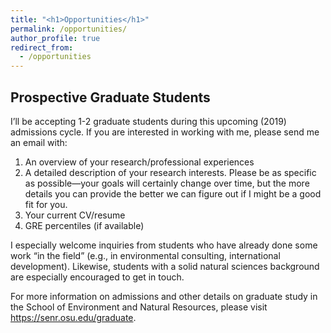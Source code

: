 ```yaml
---
title: "<h1>Opportunities</h1>"
permalink: /opportunities/
author_profile: true
redirect_from: 
  - /opportunities
---
```


<h2><b>Prospective Graduate Students</b></h2>

I’ll be accepting 1-2 graduate students during this upcoming (2019) admissions cycle. If you are interested in working with me, please send me an email with:

1.	An overview of your research/professional experiences
2.	A detailed description of your research interests. Please be as specific as possible—your goals will certainly change over time, but the more details you can provide the better we can figure out if I might be a good fit for you. 
3.	Your current CV/resume
4.	GRE percentiles (if available)

I especially welcome inquiries from students who have already done some work “in the field” (e.g., in environmental consulting, international development). Likewise, students with a solid natural sciences background are especially encouraged to get in touch. 

For more information on admissions and other details on graduate study in the School of Environment and Natural Resources, please visit https://senr.osu.edu/graduate.
